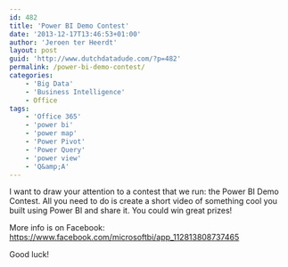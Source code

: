 ```yaml
---
id: 482
title: 'Power BI Demo Contest'
date: '2013-12-17T13:46:53+01:00'
author: 'Jeroen ter Heerdt'
layout: post
guid: 'http://www.dutchdatadude.com/?p=482'
permalink: /power-bi-demo-contest/
categories:
    - 'Big Data'
    - 'Business Intelligence'
    - Office
tags:
    - 'Office 365'
    - 'power bi'
    - 'power map'
    - 'Power Pivot'
    - 'Power Query'
    - 'power view'
    - 'Q&amp;A'
---
```


I want to draw your attention to a contest that we run: the Power BI Demo Contest. All you need to do is create a short video of something cool you built using Power BI and share it. You could win great prizes!

More info is on Facebook: <a href="https://www.facebook.com/microsoftbi/app_112813808737465">https://www.facebook.com/microsoftbi/app_112813808737465</a>

Good luck!
